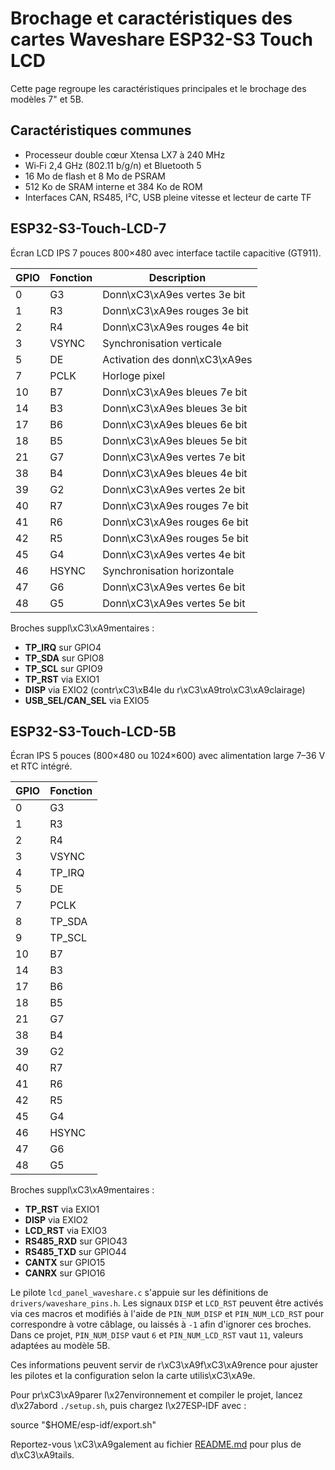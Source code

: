 # Brochage et caractéristiques des cartes Waveshare ESP32-S3 Touch LCD

Cette page regroupe les caractéristiques principales et le brochage des modèles 7" et 5B.
## Caractéristiques communes

- Processeur double cœur Xtensa LX7 à 240 MHz
- Wi‑Fi 2,4 GHz (802.11 b/g/n) et Bluetooth 5
- 16 Mo de flash et 8 Mo de PSRAM
- 512 Ko de SRAM interne et 384 Ko de ROM
- Interfaces CAN, RS485, I²C, USB pleine vitesse et lecteur de carte TF
## ESP32-S3-Touch-LCD-7
Écran LCD IPS 7 pouces 800×480 avec interface tactile capacitive (GT911).

| GPIO | Fonction | Description |
|------|----------|-------------|
|0 | G3 | Donn\xC3\xA9es vertes 3e bit |
|1 | R3 | Donn\xC3\xA9es rouges 3e bit |
|2 | R4 | Donn\xC3\xA9es rouges 4e bit |
|3 | VSYNC | Synchronisation verticale |
|5 | DE | Activation des donn\xC3\xA9es |
|7 | PCLK | Horloge pixel |
|10| B7 | Donn\xC3\xA9es bleues 7e bit |
|14| B3 | Donn\xC3\xA9es bleues 3e bit |
|17| B6 | Donn\xC3\xA9es bleues 6e bit |
|18| B5 | Donn\xC3\xA9es bleues 5e bit |
|21| G7 | Donn\xC3\xA9es vertes 7e bit |
|38| B4 | Donn\xC3\xA9es bleues 4e bit |
|39| G2 | Donn\xC3\xA9es vertes 2e bit |
|40| R7 | Donn\xC3\xA9es rouges 7e bit |
|41| R6 | Donn\xC3\xA9es rouges 6e bit |
|42| R5 | Donn\xC3\xA9es rouges 5e bit |
|45| G4 | Donn\xC3\xA9es vertes 4e bit |
|46| HSYNC | Synchronisation horizontale |
|47| G6 | Donn\xC3\xA9es vertes 6e bit |
|48| G5 | Donn\xC3\xA9es vertes 5e bit |

Broches suppl\xC3\xA9mentaires :
- **TP_IRQ** sur GPIO4
- **TP_SDA** sur GPIO8
- **TP_SCL** sur GPIO9
- **TP_RST** via EXIO1
- **DISP** via EXIO2 (contr\xC3\xB4le du r\xC3\xA9tro\xC3\xA9clairage)
- **USB_SEL/CAN_SEL** via EXIO5

## ESP32-S3-Touch-LCD-5B
Écran IPS 5 pouces (800×480 ou 1024×600) avec alimentation large 7–36 V et RTC intégré.

| GPIO | Fonction |
|------|----------|
|0 | G3 |
|1 | R3 |
|2 | R4 |
|3 | VSYNC |
|4 | TP_IRQ |
|5 | DE |
|7 | PCLK |
|8 | TP_SDA |
|9 | TP_SCL |
|10| B7 |
|14| B3 |
|17| B6 |
|18| B5 |
|21| G7 |
|38| B4 |
|39| G2 |
|40| R7 |
|41| R6 |
|42| R5 |
|45| G4 |
|46| HSYNC |
|47| G6 |
|48| G5 |

Broches suppl\xC3\xA9mentaires :
- **TP_RST** via EXIO1
- **DISP** via EXIO2
- **LCD_RST** via EXIO3
- **RS485_RXD** sur GPIO43
- **RS485_TXD** sur GPIO44
- **CANTX** sur GPIO15
- **CANRX** sur GPIO16

Le pilote `lcd_panel_waveshare.c` s'appuie sur les définitions de `drivers/waveshare_pins.h`.
Les signaux `DISP` et `LCD_RST` peuvent être activés via ces macros et
modifiés à l'aide de `PIN_NUM_DISP` et `PIN_NUM_LCD_RST` pour correspondre à votre câblage,
ou laissés à `-1` afin d'ignorer ces broches. Dans ce projet, `PIN_NUM_DISP` vaut `6`
et `PIN_NUM_LCD_RST` vaut `11`, valeurs adaptées au modèle 5B.

Ces informations peuvent servir de r\xC3\xA9f\xC3\xA9rence pour ajuster les pilotes et la configuration selon la carte utilis\xC3\xA9e.



Pour pr\xC3\xA9parer l\x27environnement et compiler le projet, lancez d\x27abord `./setup.sh`,
puis chargez l\x27ESP‑IDF avec :

source "$HOME/esp-idf/export.sh"

Reportez-vous \xC3\xA9galement au fichier [README.md](../README.md) pour plus de d\xC3\xA9tails.

